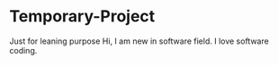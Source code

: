 # Temporary-Project
Just for leaning purpose
Hi,
I am new in software field.
I love software coding.
